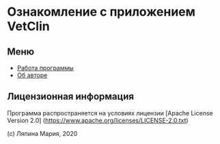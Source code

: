 # Ознакомление с приложением VetClin

## Меню 

- [Работа программы](/a/skreen.md)
- [Об авторе](/b/lic.md)
## Лицензионная информация 

Программа распространяется на условиях лицензии [Apache License Version 2.0] 
(https://www.apache.org/licenses/LICENSE-2.0.txt) 

(c) Ляпина Мария, 2020
